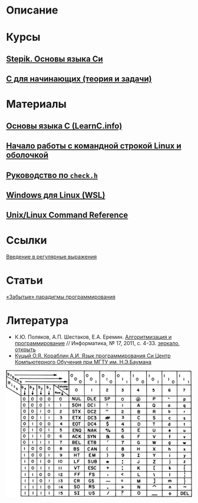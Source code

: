 # Описание

# Курсы

## [Stepik. Основы языка Си](/StepikC/README.md)
## [C для начинающих (теория и задачи)](/C_for_beginners_Stepik/README.md)

# Материалы

## [Основы языка C (LearnС.info)](/LearnCinfo/README.md)

## [Начало работы с командной строкой Linux и оболочкой](/Materials/Bash/README.MD)

## [Руководство по `check.h`](/Materials/Check/README.md)

## [Windows для Linux (WSL)](/Materials/WSL/README.MD)

## [Unix/Linux Command Reference](/files/fwunixref.pdf)

# Ссылки

[Введение в регулярные выражения](https://regex101.com/)

# Статьи

[«Забытые» парадигмы программирования](https://habr.com/ru/articles/223253/)

# Литература
+ К.Ю. Поляков, А.П. Шестаков, Е.А. Еремин. [Алгоритмизация и программирование](http://kpolyakov.spb.ru/download/inf-2011-01.pdf) // Информатика, № 17, 2011, с. 4-33. [зеркало](https://youngcoder.ru/lessons/2/komp_arifm.pdf), [открыть](/Lib/komp_arifm.pdf)
+ [Куцый О.Я. Кораблин А.И. Язык программирования Си Центр Компьютерного Обучения при МГТУ им. Н.Э.Баумана](/Lib/C%20Programming%20with%20C11.pdf)

![ASCII](/files/USASCII_code_chart.png)